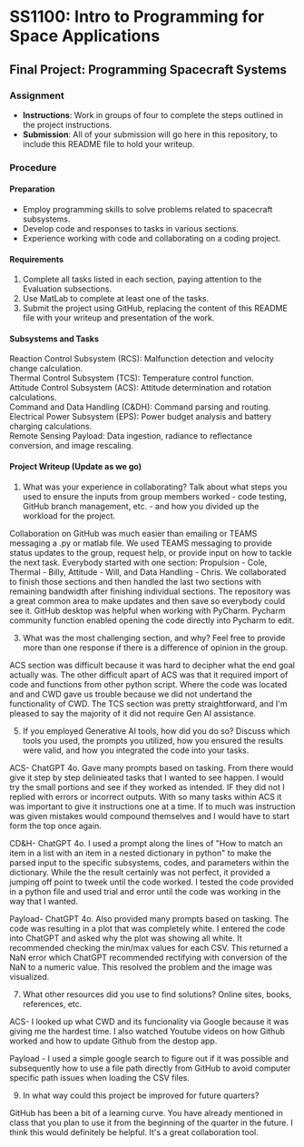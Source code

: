 # SS1100: Intro to Programming for Space Applications
## Final Project: Programming Spacecraft Systems

### Assignment
- **Instructions**: Work in groups of four to complete the steps outlined in the project instructions.
- **Submission**: All of your submission will go here in this repository, to include this README file to hold your writeup.

### Procedure
#### Preparation
- Employ programming skills to solve problems related to spacecraft subsystems.
- Develop code and responses to tasks in various sections.
- Experience working with code and collaborating on a coding project.

#### Requirements
1. Complete all tasks listed in each section, paying attention to the Evaluation subsections.
2. Use MatLab to complete at least one of the tasks.
3. Submit the project using GitHub, replacing the content of this README file with your writeup and presentation of the work.

#### Subsystems and Tasks
Reaction Control Subsystem (RCS): Malfunction detection and velocity change calculation.\
Thermal Control Subsystem (TCS): Temperature control function.\
Attitude Control Subsystem (ACS): Attitude determination and rotation calculations.\
Command and Data Handling (C&DH): Command parsing and routing.\
Electrical Power Subsystem (EPS): Power budget analysis and battery charging calculations.\
Remote Sensing Payload: Data ingestion, radiance to reflectance conversion, and image rescaling.

#### Project Writeup (Update as we go)
1. What was your experience in collaborating? Talk about what steps you used to ensure the
inputs from group members worked - code testing, GitHub branch management, etc. - and
how you divided up the workload for the project.

Collaboration on GitHub was much easier than emailing or TEAMS messaging a .py or matlab file.  We used TEAMS messaging to provide status updates to the group, request help, or provide input on how to tackle the next task.  Everybody started with one section: Propulsion - Cole, Thermal - Billy, Attitude - Will, and Data Handling - Chris.  We collaborated to finish those sections and then handled the last two sections with remaining bandwidth after finishing individual sections.  The repository was a great common area to make updates and then save so everybody could see it.  GitHub desktop was helpful when working with PyCharm.  Pycharm community function enabled opening the code directly into Pycharm to edit.  

3. What was the most challenging section, and why? Feel free to provide more than one response
if there is a difference of opinion in the group.

ACS section was difficult because it was hard to decipher what the end goal actually was.  The other difficult apart of ACS was that it required import of code and functions from other python script.  Where the code was located and and CWD gave us trouble because we did not undertand the functionality of CWD.  The TCS section was pretty straightforward, and I'm pleased to say the majority of it did not require Gen AI assistance.  

5. If you employed Generative AI tools, how did you do so? Discuss which tools you used, the
prompts you utilized, how you ensured the results were valid, and how you integrated the code
into your tasks.

ACS- ChatGPT 4o.  Gave many prompts based on tasking.  From there would give it step by step delinieated tasks that I wanted to see happen.  I would try the small portions and see if they worked as intended.  IF they did not I replied with errors or incorrect outputs.  With so many tasks within ACS it was important to give it instructions one at a time.  If to much was instruction was given mistakes would compound themselves and I would have to start form the top once again. 

CD&H- ChatGPT 4o.  I used a prompt along the lines of "How to match an item in a list with an item in a nested dictionary in python" to make the parsed input to the specific subsystems, codes, and parameters within the dictionary.  While the the result certainly was not perfect, it provided a jumping off point to tweek until the code worked.  I tested the code provided in a python file and used trial and error until the code was working in the way that I wanted.

Payload- ChatGPT 4o.  Also provided many prompts based on tasking. The code was resulting in a plot that was completely white.  I entered the code into ChatGPT and asked why the plot was showing all white.  It recommended checking the min/max values for each CSV.  This returned a NaN error which ChatGPT recommended rectifying with conversion of the NaN to a numeric value.  This resolved the problem and the image was visualized.

7. What other resources did you use to find solutions? Online sites, books, references, etc.

ACS- I looked up what CWD and its funcionality via Google because it was giving me the hardest time.  I also watched Youtube videos on how Github worked and how to update Github from the destop app. 

Payload - I used a simple google search to figure out if it was possible and subsequently how to use a file path directly from GitHub to avoid computer specific path issues when loading the CSV files.
   
9. In what way could this project be improved for future quarters?

GitHub has been a bit of a learning curve.  You have already mentioned in class that you plan to use it from the beginning of the quarter in the future.  I think this would definitely be helpful.  It's a great collaboration tool.  

